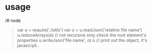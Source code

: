 # usage

/# node
> var u = require('./utils')
  > var o = u.readJson('relative file name')
> u.reduceArrays(o) // not recursive only check the root element's properties
  > u.writeJson('file name', o)
  > o // print out the object, it's javascrpit..

